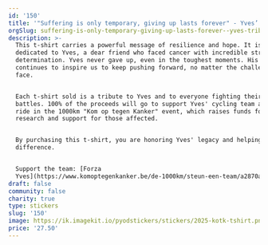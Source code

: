 ```yaml
---
id: '150'
title: '"Suffering is only temporary, giving up lasts forever" - Yves’ Tribute T-shirt'
orgSlug: suffering-is-only-temporary-giving-up-lasts-forever--yves-tribute-tshirt
description: >-
  This t-shirt carries a powerful message of resilience and hope. It is
  dedicated to Yves, a dear friend who faced cancer with incredible strength and
  determination. Yves never gave up, even in the toughest moments. His courage
  continues to inspire us to keep pushing forward, no matter the challenges we
  face.


  Each t-shirt sold is a tribute to Yves and to everyone fighting their own
  battles. 100% of the proceeds will go to support Yves' cycling team as they
  ride in the 1000km "Kom op tegen Kanker" event, which raises funds for cancer
  research and support for those affected.


  By purchasing this t-shirt, you are honoring Yves' legacy and helping make a
  difference.


  Support the team: [Forza
  Yves](https://www.komoptegenkanker.be/de-1000km/steun-een-team/a2870adf-f684-44cb-898d-00de5fffe1b7)
draft: false
community: false
charity: true
type: stickers
slug: '150'
image: https://ik.imagekit.io/pyodstickers/stickers/2025-kotk-tshirt.png
price: '27.50'
---
```

